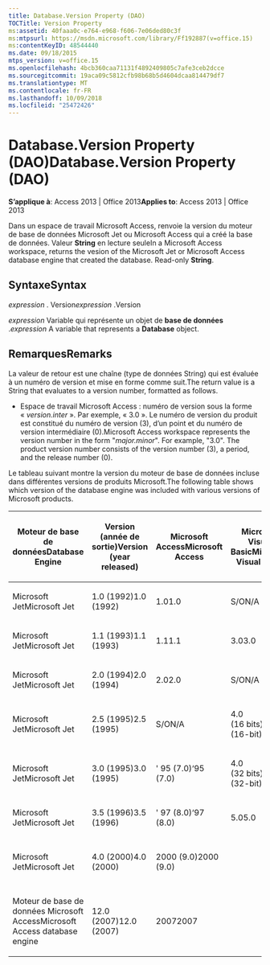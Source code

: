 ```yaml
---
title: Database.Version Property (DAO)
TOCTitle: Version Property
ms:assetid: 40faaa0c-e764-e968-f606-7e06ded80c3f
ms:mtpsurl: https://msdn.microsoft.com/library/Ff192887(v=office.15)
ms:contentKeyID: 48544440
ms.date: 09/18/2015
mtps_version: v=office.15
ms.openlocfilehash: 4bcb360caa71131f4892409805c7afe3ceb2dcce
ms.sourcegitcommit: 19aca09c5812cfb98b68b5d4604dcaa814479df7
ms.translationtype: MT
ms.contentlocale: fr-FR
ms.lasthandoff: 10/09/2018
ms.locfileid: "25472426"
---
```

# <a name="databaseversion-property-dao"></a><span data-ttu-id="de4c8-102">Database.Version Property (DAO)</span><span class="sxs-lookup"><span data-stu-id="de4c8-102">Database.Version Property (DAO)</span></span>


<span data-ttu-id="de4c8-103">**S’applique à**: Access 2013 | Office 2013</span><span class="sxs-lookup"><span data-stu-id="de4c8-103">**Applies to**: Access 2013 | Office 2013</span></span>

<span data-ttu-id="de4c8-p101">Dans un espace de travail Microsoft Access, renvoie la version du moteur de base de données Microsoft Jet ou Microsoft Access qui a créé la base de données. Valeur **String** en lecture seule</span><span class="sxs-lookup"><span data-stu-id="de4c8-p101">In a Microsoft Access workspace, returns the vesion of the Microsoft Jet or Microsoft Access database engine that created the database. Read-only **String**.</span></span>

## <a name="syntax"></a><span data-ttu-id="de4c8-106">Syntaxe</span><span class="sxs-lookup"><span data-stu-id="de4c8-106">Syntax</span></span>

<span data-ttu-id="de4c8-107">*expression* . Version</span><span class="sxs-lookup"><span data-stu-id="de4c8-107">*expression* .Version</span></span>

<span data-ttu-id="de4c8-108">*expression* Variable qui représente un objet de **base de données** .</span><span class="sxs-lookup"><span data-stu-id="de4c8-108">*expression* A variable that represents a **Database** object.</span></span>

## <a name="remarks"></a><span data-ttu-id="de4c8-109">Remarques</span><span class="sxs-lookup"><span data-stu-id="de4c8-109">Remarks</span></span>

<span data-ttu-id="de4c8-110">La valeur de retour est une chaîne (type de données String) qui est évaluée à un numéro de version et mise en forme comme suit.</span><span class="sxs-lookup"><span data-stu-id="de4c8-110">The return value is a String that evaluates to a version number, formatted as follows.</span></span>

  - <span data-ttu-id="de4c8-p102">Espace de travail Microsoft Access : numéro de version sous la forme « *version.inter* ». Par exemple, « 3.0 ». Le numéro de version du produit est constitué du numéro de version (3), d’un point et du numéro de version intermédiaire (0).</span><span class="sxs-lookup"><span data-stu-id="de4c8-p102">Microsoft Access workspace represents the version number in the form "*major.minor*". For example, "3.0". The product version number consists of the version number (3), a period, and the release number (0).</span></span>

<span data-ttu-id="de4c8-114">Le tableau suivant montre la version du moteur de base de données incluse dans différentes versions de produits Microsoft.</span><span class="sxs-lookup"><span data-stu-id="de4c8-114">The following table shows which version of the database engine was included with various versions of Microsoft products.</span></span>

<table style="width:100%;">
<colgroup>
<col style="width: 16%" />
<col style="width: 16%" />
<col style="width: 16%" />
<col style="width: 16%" />
<col style="width: 16%" />
<col style="width: 16%" />
</colgroup>
<thead>
<tr class="header">
<th><p><span data-ttu-id="de4c8-115">Moteur de base de données</span><span class="sxs-lookup"><span data-stu-id="de4c8-115">Database Engine</span></span></p></th>
<th><p><span data-ttu-id="de4c8-116">Version (année de sortie)</span><span class="sxs-lookup"><span data-stu-id="de4c8-116">Version (year released)</span></span></p></th>
<th><p><span data-ttu-id="de4c8-117">Microsoft Access</span><span class="sxs-lookup"><span data-stu-id="de4c8-117">Microsoft Access</span></span></p></th>
<th><p><span data-ttu-id="de4c8-118">Microsoft Visual Basic</span><span class="sxs-lookup"><span data-stu-id="de4c8-118">Microsoft Visual Basic</span></span></p></th>
<th><p><span data-ttu-id="de4c8-119">Microsoft Excel</span><span class="sxs-lookup"><span data-stu-id="de4c8-119">Microsoft Excel</span></span></p></th>
<th><p><span data-ttu-id="de4c8-120">Microsoft Visual C++</span><span class="sxs-lookup"><span data-stu-id="de4c8-120">Microsoft Visual C++</span></span></p></th>
</tr>
</thead>
<tbody>
<tr class="odd">
<td><p><span data-ttu-id="de4c8-121">Microsoft Jet</span><span class="sxs-lookup"><span data-stu-id="de4c8-121">Microsoft Jet</span></span></p></td>
<td><p><span data-ttu-id="de4c8-122">1.0 (1992)</span><span class="sxs-lookup"><span data-stu-id="de4c8-122">1.0 (1992)</span></span></p></td>
<td><p><span data-ttu-id="de4c8-123">1.0</span><span class="sxs-lookup"><span data-stu-id="de4c8-123">1.0</span></span></p></td>
<td><p><span data-ttu-id="de4c8-124">S/O</span><span class="sxs-lookup"><span data-stu-id="de4c8-124">N/A</span></span></p></td>
<td><p><span data-ttu-id="de4c8-125">S/O</span><span class="sxs-lookup"><span data-stu-id="de4c8-125">N/A</span></span></p></td>
<td><p><span data-ttu-id="de4c8-126">S/O</span><span class="sxs-lookup"><span data-stu-id="de4c8-126">N/A</span></span></p></td>
</tr>
<tr class="even">
<td><p><span data-ttu-id="de4c8-127">Microsoft Jet</span><span class="sxs-lookup"><span data-stu-id="de4c8-127">Microsoft Jet</span></span></p></td>
<td><p><span data-ttu-id="de4c8-128">1.1 (1993)</span><span class="sxs-lookup"><span data-stu-id="de4c8-128">1.1 (1993)</span></span></p></td>
<td><p><span data-ttu-id="de4c8-129">1.1</span><span class="sxs-lookup"><span data-stu-id="de4c8-129">1.1</span></span></p></td>
<td><p><span data-ttu-id="de4c8-130">3.0</span><span class="sxs-lookup"><span data-stu-id="de4c8-130">3.0</span></span></p></td>
<td><p><span data-ttu-id="de4c8-131">S/O</span><span class="sxs-lookup"><span data-stu-id="de4c8-131">N/A</span></span></p></td>
<td><p><span data-ttu-id="de4c8-132">S/O</span><span class="sxs-lookup"><span data-stu-id="de4c8-132">N/A</span></span></p></td>
</tr>
<tr class="odd">
<td><p><span data-ttu-id="de4c8-133">Microsoft Jet</span><span class="sxs-lookup"><span data-stu-id="de4c8-133">Microsoft Jet</span></span></p></td>
<td><p><span data-ttu-id="de4c8-134">2.0 (1994)</span><span class="sxs-lookup"><span data-stu-id="de4c8-134">2.0 (1994)</span></span></p></td>
<td><p><span data-ttu-id="de4c8-135">2.0</span><span class="sxs-lookup"><span data-stu-id="de4c8-135">2.0</span></span></p></td>
<td><p><span data-ttu-id="de4c8-136">S/O</span><span class="sxs-lookup"><span data-stu-id="de4c8-136">N/A</span></span></p></td>
<td><p><span data-ttu-id="de4c8-137">S/O</span><span class="sxs-lookup"><span data-stu-id="de4c8-137">N/A</span></span></p></td>
<td><p><span data-ttu-id="de4c8-138">S/O</span><span class="sxs-lookup"><span data-stu-id="de4c8-138">N/A</span></span></p></td>
</tr>
<tr class="even">
<td><p><span data-ttu-id="de4c8-139">Microsoft Jet</span><span class="sxs-lookup"><span data-stu-id="de4c8-139">Microsoft Jet</span></span></p></td>
<td><p><span data-ttu-id="de4c8-140">2.5 (1995)</span><span class="sxs-lookup"><span data-stu-id="de4c8-140">2.5 (1995)</span></span></p></td>
<td><p><span data-ttu-id="de4c8-141">S/O</span><span class="sxs-lookup"><span data-stu-id="de4c8-141">N/A</span></span></p></td>
<td><p><span data-ttu-id="de4c8-142">4.0 (16 bits)</span><span class="sxs-lookup"><span data-stu-id="de4c8-142">4.0 (16-bit)</span></span></p></td>
<td><p><span data-ttu-id="de4c8-143">S/O</span><span class="sxs-lookup"><span data-stu-id="de4c8-143">N/A</span></span></p></td>
<td><p><span data-ttu-id="de4c8-144">S/O</span><span class="sxs-lookup"><span data-stu-id="de4c8-144">N/A</span></span></p></td>
</tr>
<tr class="odd">
<td><p><span data-ttu-id="de4c8-145">Microsoft Jet</span><span class="sxs-lookup"><span data-stu-id="de4c8-145">Microsoft Jet</span></span></p></td>
<td><p><span data-ttu-id="de4c8-146">3.0 (1995)</span><span class="sxs-lookup"><span data-stu-id="de4c8-146">3.0 (1995)</span></span></p></td>
<td><p><span data-ttu-id="de4c8-147">' 95 (7.0)</span><span class="sxs-lookup"><span data-stu-id="de4c8-147">‘95 (7.0)</span></span></p></td>
<td><p><span data-ttu-id="de4c8-148">4.0 (32 bits)</span><span class="sxs-lookup"><span data-stu-id="de4c8-148">4.0 (32-bit)</span></span></p></td>
<td><p><span data-ttu-id="de4c8-149">' 95 (7.0)</span><span class="sxs-lookup"><span data-stu-id="de4c8-149">‘95 (7.0)</span></span></p></td>
<td><p><span data-ttu-id="de4c8-150">4.x</span><span class="sxs-lookup"><span data-stu-id="de4c8-150">4.x</span></span></p></td>
</tr>
<tr class="even">
<td><p><span data-ttu-id="de4c8-151">Microsoft Jet</span><span class="sxs-lookup"><span data-stu-id="de4c8-151">Microsoft Jet</span></span></p></td>
<td><p><span data-ttu-id="de4c8-152">3.5 (1996)</span><span class="sxs-lookup"><span data-stu-id="de4c8-152">3.5 (1996)</span></span></p></td>
<td><p><span data-ttu-id="de4c8-153">' 97 (8.0)</span><span class="sxs-lookup"><span data-stu-id="de4c8-153">‘97 (8.0)</span></span></p></td>
<td><p><span data-ttu-id="de4c8-154">5.0</span><span class="sxs-lookup"><span data-stu-id="de4c8-154">5.0</span></span></p></td>
<td><p><span data-ttu-id="de4c8-155">' 97 (8.0)</span><span class="sxs-lookup"><span data-stu-id="de4c8-155">‘97 (8.0)</span></span></p></td>
<td><p><span data-ttu-id="de4c8-156">5.0</span><span class="sxs-lookup"><span data-stu-id="de4c8-156">5.0</span></span></p></td>
</tr>
<tr class="odd">
<td><p><span data-ttu-id="de4c8-157">Microsoft Jet</span><span class="sxs-lookup"><span data-stu-id="de4c8-157">Microsoft Jet</span></span></p></td>
<td><p><span data-ttu-id="de4c8-158">4.0 (2000)</span><span class="sxs-lookup"><span data-stu-id="de4c8-158">4.0 (2000)</span></span></p></td>
<td><p><span data-ttu-id="de4c8-159">2000 (9.0)</span><span class="sxs-lookup"><span data-stu-id="de4c8-159">2000 (9.0)</span></span></p></td>
<td><p></p></td>
<td><p><span data-ttu-id="de4c8-160">2000 (9.0)</span><span class="sxs-lookup"><span data-stu-id="de4c8-160">2000 (9.0)</span></span></p></td>
<td><p></p></td>
</tr>
<tr class="even">
<td><p><span data-ttu-id="de4c8-161">Moteur de base de données Microsoft Access</span><span class="sxs-lookup"><span data-stu-id="de4c8-161">Microsoft Access database engine</span></span></p></td>
<td><p><span data-ttu-id="de4c8-162">12.0 (2007)</span><span class="sxs-lookup"><span data-stu-id="de4c8-162">12.0 (2007)</span></span></p></td>
<td><p><span data-ttu-id="de4c8-163">2007</span><span class="sxs-lookup"><span data-stu-id="de4c8-163">2007</span></span></p></td>
<td><p></p></td>
<td><p></p></td>
<td><p></p></td>
</tr>
</tbody>
</table>

